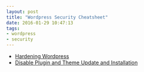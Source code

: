 ```yaml
---
layout: post
title: "Wordpress Security Cheatsheet"
date: 2016-01-29 10:47:13
tags:
- wordpress
- security
---
```


- [Hardening Wordpress](http://codex.wordpress.org/Hardening_WordPress)
- [Disable Plugin and Theme Update and Installation](https://codex.wordpress.org/Editing_wp-config.php#Disable_Plugin_and_Theme_Update_and_Installation)
